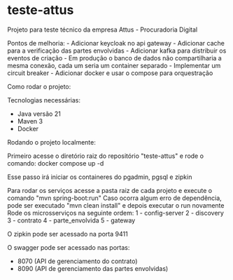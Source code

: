 # teste-attus
Projeto para teste técnico da empresa Attus - Procuradoria Digital

Pontos de melhoria: 
    - Adicionar keycloak no api gateway
    - Adicionar cache para a verificação das partes envolvidas
    - Adicionar kafka para distribuir os eventos de criação
    - Em produção o banco de dados não compartilharia a mesma conexão, cada um seria um container separado
    - Implementar um circuit breaker
    - Adicionar docker e usar o compose para orquestração

Como rodar o projeto:

Tecnologias necessárias:
 - Java versão 21
 - Maven 3
 - Docker

Rodando o projeto localmente:

Primeiro acesse o diretório raiz do repositório "teste-attus" e rode o comando:
docker compose up -d

Esse passo irá iniciar os containeres do pgadmin, pgsql e zipkin

Para rodar os serviços acesse a pasta raiz de cada projeto e execute o comando "mvn spring-boot:run"
Caso ocorra algum erro de dependência, pode ser executado "mvn clean install" e depois executar o run novamente
Rode os microsserviços na seguinte ordem:
    1 - config-server
    2 - discovery
    3 - contrato
    4 - parte_envolvida
    5 - gateway

O zipkin pode ser acessado na porta 9411

O swagger pode ser acessado nas portas:
  - 8070 (API de gerenciamento do contrato)
  - 8090 (API de gerenciamento das partes envolvidas)